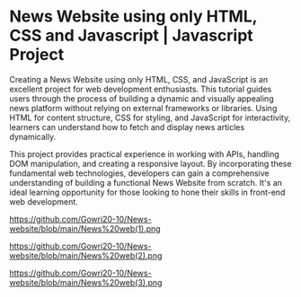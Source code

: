 # News Website using only HTML, CSS and Javascript | Javascript Project

Creating a News Website using only HTML, CSS, and JavaScript is an excellent project for web development enthusiasts. This tutorial guides users through the process of building a dynamic and visually appealing news platform without relying on external frameworks or libraries. Using HTML for content structure, CSS for styling, and JavaScript for interactivity, learners can understand how to fetch and display news articles dynamically.

This project provides practical experience in working with APIs, handling DOM manipulation, and creating a responsive layout. By incorporating these fundamental web technologies, developers can gain a comprehensive understanding of building a functional News Website from scratch. It's an ideal learning opportunity for those looking to hone their skills in front-end web development.

https://github.com/Gowri20-10/News-website/blob/main/News%20web(1).png

https://github.com/Gowri20-10/News-website/blob/main/News%20web(2).png

https://github.com/Gowri20-10/News-website/blob/main/News%20web(3).png



